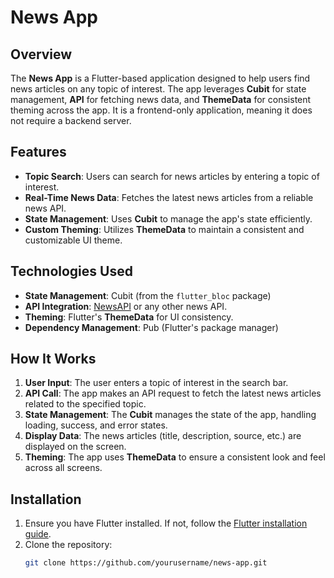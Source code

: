 # News App

## Overview
The **News App** is a Flutter-based application designed to help users find news articles on any topic of interest. The app leverages **Cubit** for state management, **API** for fetching news data, and **ThemeData** for consistent theming across the app. It is a frontend-only application, meaning it does not require a backend server.

## Features
- **Topic Search**: Users can search for news articles by entering a topic of interest.
- **Real-Time News Data**: Fetches the latest news articles from a reliable news API.
- **State Management**: Uses **Cubit** to manage the app's state efficiently.
- **Custom Theming**: Utilizes **ThemeData** to maintain a consistent and customizable UI theme.
  
## Technologies Used

- **State Management**: Cubit (from the `flutter_bloc` package)
- **API Integration**: [NewsAPI](https://newsapi.org/) or any other news API.
- **Theming**: Flutter's **ThemeData** for UI consistency.
- **Dependency Management**: Pub (Flutter's package manager)

## How It Works
1. **User Input**: The user enters a topic of interest in the search bar.
2. **API Call**: The app makes an API request to fetch the latest news articles related to the specified topic.
3. **State Management**: The **Cubit** manages the state of the app, handling loading, success, and error states.
4. **Display Data**: The news articles (title, description, source, etc.) are displayed on the screen.
5. **Theming**: The app uses **ThemeData** to ensure a consistent look and feel across all screens.

## Installation
1. Ensure you have Flutter installed. If not, follow the [Flutter installation guide](https://flutter.dev/docs/get-started/install).
2. Clone the repository:
   ```bash
   git clone https://github.com/yourusername/news-app.git
